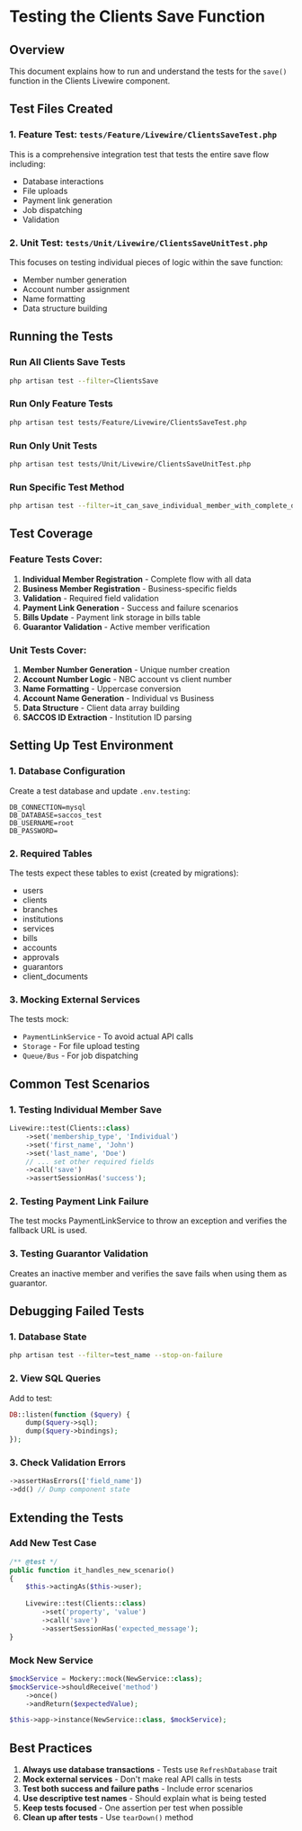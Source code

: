 # Testing the Clients Save Function

## Overview
This document explains how to run and understand the tests for the `save()` function in the Clients Livewire component.

## Test Files Created

### 1. Feature Test: `tests/Feature/Livewire/ClientsSaveTest.php`
This is a comprehensive integration test that tests the entire save flow including:
- Database interactions
- File uploads
- Payment link generation
- Job dispatching
- Validation

### 2. Unit Test: `tests/Unit/Livewire/ClientsSaveUnitTest.php`
This focuses on testing individual pieces of logic within the save function:
- Member number generation
- Account number assignment
- Name formatting
- Data structure building

## Running the Tests

### Run All Clients Save Tests
```bash
php artisan test --filter=ClientsSave
```

### Run Only Feature Tests
```bash
php artisan test tests/Feature/Livewire/ClientsSaveTest.php
```

### Run Only Unit Tests
```bash
php artisan test tests/Unit/Livewire/ClientsSaveUnitTest.php
```

### Run Specific Test Method
```bash
php artisan test --filter=it_can_save_individual_member_with_complete_data
```

## Test Coverage

### Feature Tests Cover:
1. **Individual Member Registration** - Complete flow with all data
2. **Business Member Registration** - Business-specific fields
3. **Validation** - Required field validation
4. **Payment Link Generation** - Success and failure scenarios
5. **Bills Update** - Payment link storage in bills table
6. **Guarantor Validation** - Active member verification

### Unit Tests Cover:
1. **Member Number Generation** - Unique number creation
2. **Account Number Logic** - NBC account vs client number
3. **Name Formatting** - Uppercase conversion
4. **Account Name Generation** - Individual vs Business
5. **Data Structure** - Client data array building
6. **SACCOS ID Extraction** - Institution ID parsing

## Setting Up Test Environment

### 1. Database Configuration
Create a test database and update `.env.testing`:
```env
DB_CONNECTION=mysql
DB_DATABASE=saccos_test
DB_USERNAME=root
DB_PASSWORD=
```

### 2. Required Tables
The tests expect these tables to exist (created by migrations):
- users
- clients
- branches
- institutions
- services
- bills
- accounts
- approvals
- guarantors
- client_documents

### 3. Mocking External Services
The tests mock:
- `PaymentLinkService` - To avoid actual API calls
- `Storage` - For file upload testing
- `Queue/Bus` - For job dispatching

## Common Test Scenarios

### 1. Testing Individual Member Save
```php
Livewire::test(Clients::class)
    ->set('membership_type', 'Individual')
    ->set('first_name', 'John')
    ->set('last_name', 'Doe')
    // ... set other required fields
    ->call('save')
    ->assertSessionHas('success');
```

### 2. Testing Payment Link Failure
The test mocks PaymentLinkService to throw an exception and verifies the fallback URL is used.

### 3. Testing Guarantor Validation
Creates an inactive member and verifies the save fails when using them as guarantor.

## Debugging Failed Tests

### 1. Database State
```bash
php artisan test --filter=test_name --stop-on-failure
```

### 2. View SQL Queries
Add to test:
```php
DB::listen(function ($query) {
    dump($query->sql);
    dump($query->bindings);
});
```

### 3. Check Validation Errors
```php
->assertHasErrors(['field_name'])
->dd() // Dump component state
```

## Extending the Tests

### Add New Test Case
```php
/** @test */
public function it_handles_new_scenario()
{
    $this->actingAs($this->user);
    
    Livewire::test(Clients::class)
        ->set('property', 'value')
        ->call('save')
        ->assertSessionHas('expected_message');
}
```

### Mock New Service
```php
$mockService = Mockery::mock(NewService::class);
$mockService->shouldReceive('method')
    ->once()
    ->andReturn($expectedValue);

$this->app->instance(NewService::class, $mockService);
```

## Best Practices

1. **Always use database transactions** - Tests use `RefreshDatabase` trait
2. **Mock external services** - Don't make real API calls in tests
3. **Test both success and failure paths** - Include error scenarios
4. **Use descriptive test names** - Should explain what is being tested
5. **Keep tests focused** - One assertion per test when possible
6. **Clean up after tests** - Use `tearDown()` method